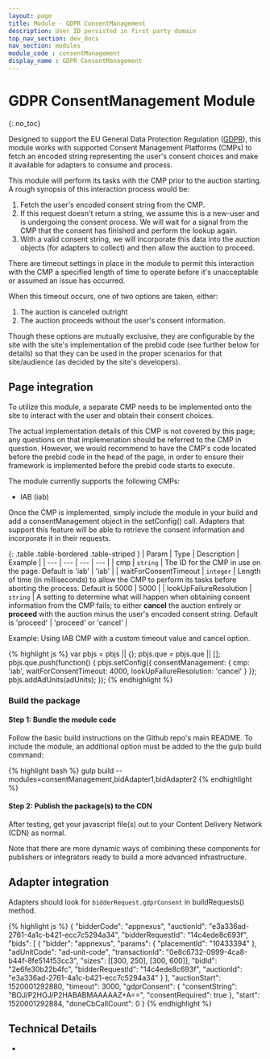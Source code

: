 ```yaml
---
layout: page
title: Module - GDPR ConsentManagement
description: User ID persisted in first party domain
top_nav_section: dev_docs
nav_section: modules
module_code : consentManagement
display_name : GDPR ConsentManagement
---
```


<div class="bs-docs-section" markdown="1">

# GDPR ConsentManagement Module
{:.no_toc}

Designed to support the EU General Data Protection Regulation ([GDPR](https://www.eugdpr.org/)), this module works with supported Consent Management Platforms (CMPs) to fetch an encoded string representing the user's consent choices and make it available for adapters to consume and process.

This module will perform its tasks with the CMP prior to the auction starting.  A rough synopsis of this interaction process would be:

1. Fetch the user's encoded consent string from the CMP.
2. If this request doesn't return a string, we assume this is a new-user and is undergoing the consent process.  We will wait for a signal from the CMP that the consent has finished and perform the lookup again.
3. With a valid consent string, we will incorporate this data into the auction objects (for adapters to collect) and then allow the auction to proceed.

There are timeout settings in place in the module to permit this interaction with the CMP a specified length of time to operate before it's unacceptable or assumed an issue has occurred.  

When this timeout occurs, one of two options are taken, either:

1. The auction is canceled outright 
2. The auction proceeds without the user's consent information.  

Though these options are mutually exclusive, they are configurable by the site with the site's implementation of the prebid code (see further below for details) so that they can be used in the proper scenarios for that site/audience (as decided by the site's developers).


## Page integration

To utilize this module, a separate CMP needs to be implemented onto the site to interact with the user and obtain their consent choices.  

The actual implementation details of this CMP is not covered by this page; any questions on that implemenation should be referred to the CMP in question.  However, we would recommend to have the CMP's code located before the prebid code in the head of the page, in order to ensure their framework is implemented before the prebid code starts to execute.

The module currently supports the following CMPs:

* IAB (iab)

Once the CMP is implemented, simply include the module in your build and add a consentManagement object in the setConfig() call.  Adapters that support this feature will be able to retrieve the consent information and incorporate it in their requests.

{: .table .table-bordered .table-striped }
| Param | Type | Description | Example |
| --- | --- | --- | --- |
| cmp | `string` | The ID for the CMP in use on the page.  Default is 'iab' | 'iab' |
| waitForConsentTimeout | `integer` | Length of time (in milliseconds) to allow the CMP to perform its tasks before aborting the process. Default is 5000 | 5000 |
| lookUpFailureResolution | `string` | A setting to determine what will happen when obtaining consent information from the CMP fails; to either **cancel** the auction entirely or **proceed** with the auction minus the user's encoded consent string. Default is 'proceed' | 'proceed' or 'cancel' |

Example: Using IAB CMP with a custom timeout value and cancel option.

{% highlight js %}
     var pbjs = pbjs || {};
     pbjs.que = pbjs.que || [];
     pbjs.que.push(function() {
        pbjs.setConfig({
          consentManagement: {
            cmp: 'iab',
            waitForConsentTimeout: 4000,
            lookUpFailureResolution: 'cancel'
          }
        });
        pbjs.addAdUnits(adUnits);
     });
{% endhighlight %}

### Build the package
 
#### Step 1: Bundle the module code

Follow the basic build instructions on the Github repo's main README. To include the module, an additional option must be added to the the gulp build command:
 
{% highlight bash %}
gulp build --modules=consentManagement,bidAdapter1,bidAdapter2
{% endhighlight %}
 
#### Step 2: Publish the package(s) to the CDN

After testing, get your javascript file(s) out to your Content Delivery Network (CDN) as normal.

Note that there are more dynamic ways of combining these components for publishers or integrators ready to build a more advanced infrastructure.

## Adapter integration

Adapters should look for `bidderRequest.gdprConsent` in buildRequests() method. 

{% highlight js %}
{
  "bidderCode": "appnexus",
  "auctionId": "e3a336ad-2761-4a1c-b421-ecc7c5294a34",
  "bidderRequestId": "14c4ede8c693f",
  "bids": [
    {
      "bidder": "appnexus",
      "params": {
        "placementId": "10433394"
      },
      "adUnitCode": "ad-unit-code",
      "transactionId": "0e8c6732-0999-4ca8-b44f-8fe514f53cc3",
      "sizes": [[300, 250], [300, 600]],
      "bidId": "2e6fe30b22b4fc",
      "bidderRequestId": "14c4ede8c693f",
      "auctionId": "e3a336ad-2761-4a1c-b421-ecc7c5294a34"
    }
  ],
  "auctionStart": 1520001292880,
  "timeout": 3000,
  "gdprConsent": {
    "consentString": "BOJ/P2HOJ/P2HABABMAAAAAZ+A==",
    "consentRequired": true
  },
  "start": 1520001292884,
  "doneCbCallCount": 0
}
{% endhighlight %}


## Technical Details

- 

</div>
